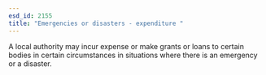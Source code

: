 ```yaml
---
esd_id: 2155
title: "Emergencies or disasters - expenditure "
---
```


A local authority may incur expense or make grants or loans to certain bodies in certain circumstances in situations where there is an emergency or a disaster.

